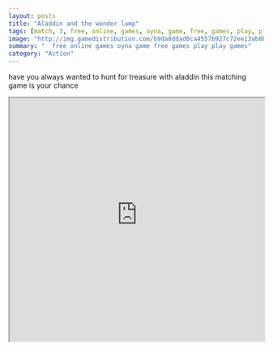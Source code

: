 ```yaml
---
layout: posts
title: "Aladdin and the wonder lamp"
tags: [match, 3, free, online, games, oyna, game, free, games, play, play, games]
image: "http://img.gamedistribution.com/b9da8ddad0ca4557b927c72ee13ab8bf.jpg"
summary: "  free online games oyna game free games play play games"
category: "Action"
---
```


have you always wanted to hunt for treasure with aladdin this matching game is your chance

<iframe width="100%" height="480px;" src="http://flash.gamedistribution.com?game=b9da8ddad0ca4557b927c72ee13ab8bf"></iframe>